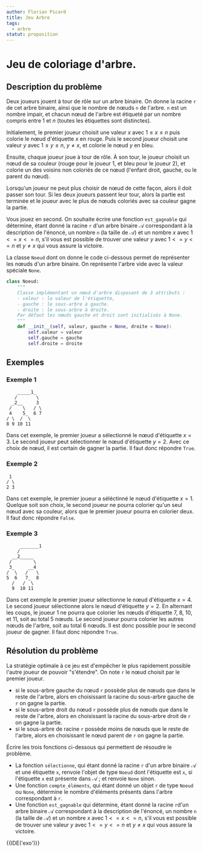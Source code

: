 ```yaml
---
author: Florian Picard
title: Jeu Arbre
tags:
  - arbre
statut: proposition
---
```



# Jeu de coloriage d'arbre.



## Description du problème

Deux joueurs jouent à tour de rôle sur un arbre binaire. On donne la
racine `r` de cet arbre binaire, ainsi que le nombre de nœuds `n` de l'arbre.
`n` est un nombre impair, et chacun nœud de l'arbre est étiqueté par un nombre
compris entre $1$ et $n$ (toutes les étiquettes sont distinctes).

Initialement, le premier joueur choisit une valeur $x$ avec $1 \leq x \leq n$
puis colorie le nœud d'étiquette $x$ en rouge. Puis le second joueur choisit
une valeur $y$ avec $1 \leq y \leq n$, $y \neq x$, et colorie le nœud $y$ en bleu.   

Ensuite, chaque joueur joue à tour de rôle. À son tour, le joueur choisit
un nœud de sa couleur (rouge pour le joueur 1, et bleu pour le joueur 2), et
colorie un des voisins non coloriés de ce nœud (l'enfant droit, gauche, ou le
parent du nœud).

Lorsqu'un joueur ne peut plus choisir de nœud de cette façon, alors il doit
passer son tour. Si les deux joueurs passent leur tour, alors la partie est
terminée et le joueur avec le plus de nœuds coloriés avec sa couleur gagne la partie.

Vous jouez en second. On souhaite écrire une fonction `est_gagnable` qui
détermine, étant donné la racine `r` d'un arbre binaire $\mathcal{A}$  correspondant à la
description de l'énoncé, un nombre `n` (la taille de $\mathcal{A}$) et un nombre
$x$ avec $1 <= x <= n$, s'il vous est possible de trouver une valeur $y$ avec
$1 <= y <= n$ et $y \neq x$ qui vous assure la victoire. 

La classe `Noeud` dont on donne le code ci-dessous permet de représenter les nœuds d'un
arbre binaire. On représente l'arbre vide avec la valeur spéciale `None`. 

```python
class Noeud:
    """
    Classe implémentant un nœud d'arbre disposant de 3 attributs :
    - valeur : la valeur de l'étiquette,
    - gauche : le sous-arbre à gauche.
    - droite : le sous-arbre à droite.
    Par défaut les nœuds gauche et droit sont initialisés à None. 
    """
    def __init__(self, valeur, gauche = None, droite = None):
        self.valeur = valeur
        self.gauche = gauche
        self.droite = droite
```



## Exemples



### Exemple 1

        _____1_  
       /       \ 
      _2__     3 
     /    \   / \
     4    5_  6 7
    / \  /  \    
    8 9 10 11    

Dans cet exemple, le premier joueur a sélectionné le nœud d'étiquette $x = 3$.
Le second joueur peut sélectionner le nœud d'étiquette $y = 2$. Avec ce choix de
nœud, il est certain de gagner la partie. 
Il faut donc répondre `True`.


### Exemple 2

     1 
    / \
    2 3

Dans cet exemple, le premier joueur a séléctinné le nœud d'étiquette $x = 1$. Quelque
soit son choix, le second joueur ne pourra colorier qu'un seul nœud avec sa couleur,
alors que le premier joueur pourra en colorier deux.
Il faut donc répondre `False`. 


### Exemple 3

         _______1
        /        
      __2_____   
     /        \  
     3_     __4  
    /  \   /   \ 
    5  6   7_  8 
      /   /  \   
      9  10 11   

Dans cet exemple le premier joueur sélectionne le nœud d'étiquette $x = 4$.
Le second joueur sélectionne alors le nœud d'étiquette $y = 2$.
En alternant les coups, le joueur 1 ne pourra que colorier les nœuds d'étiquette
$7$, $8$, $10$, et $11$, soit au total 5 nœuds. Le second joueur pourra colorier
les autres nœuds de l'arbre, soit au total 6 nœuds. Il est donc possible pour
le second joueur de gagner.
Il faut donc répondre `True`. 


## Résolution du problème

La stratégie optimale à ce jeu est d'empêcher le plus rapidement
possible l'autre joueur de pouvoir "s'étendre". On note `r` le nœud
choisit par le premier joueur.

- si le sous-arbre gauche du nœud `r` possède plus de nœuds que dans le reste de l'arbre, alors en choisissant la racine du sous-arbre gauche de `r` on gagne la partie.
- si le sous-arbre droit du nœud `r` possède plus de nœuds que dans le reste de l'arbre, alors en choisissant la racine du sous-arbre droit de `r` on gagne la partie.
- si le sous-arbre de racine `r` possède moins de nœuds que le reste de l'arbre, alors en choisissant le nœud parent de `r` on gagne la partie.

Écrire les trois fonctions ci-dessous qui permettent de résoudre le problème. 

- La fonction `sélectionne`, qui étant donné la racine `r` d'un arbre binaire $\mathcal{A}$ et une étiquette `x`, renvoie l'objet de type `Noeud` dont l'étiquette est `x`, si l'étiquette `x` est présente dans $\mathcal{A}$ ; et renvoie `None` sinon.
- Une fonction `compte_éléments`, qui étant donné un objet `r` de type `Noeud` ou `None`, détermine le nombre d'éléments présents dans l'arbre correspondant à `r`.
- Une fonction `est_gagnable` qui détermine, étant donné la racine `r`d'un arbre binaire $\mathcal{A}$ correspondant à la description de l'énoncé, un nombre `n` (la taille de $\mathcal{A}$) et un nombre $x$ avec $1 <= x <= n$, s'il vous est possible de trouver une valeur $y$ avec $1 <= y <= n$ et $y \neq x$ qui vous assure la victoire.

{{IDE('exo')}}